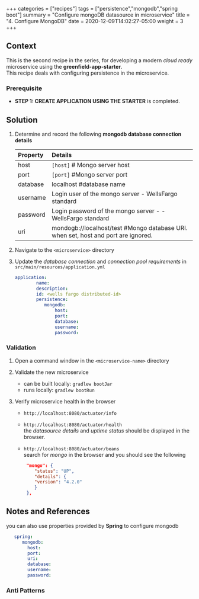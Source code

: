 +++
categories = ["recipes"]
tags = ["persistence","mongodb","spring boot"]
summary = "Configure mongoDB datasource in microservice"
title = "4. Configure MongoDB"
date = 2020-12-09T14:02:27-05:00
weight = 3
+++

## Context
This is the second recipe in the series, for developing a modern _cloud ready_ microservice using the **greenfield-app-starter**.  
This recipe deals with configuring persistence in the microservice.  

### Prerequisite

- **STEP 1: CREATE APPLICATION USING THE STARTER** is completed.

## Solution

1. Determine and record the following **mongodb database connection details** 

   | Property        | Details  |
      | :---          |    :----   | 
   | host  |  `[host]`  # Mongo server host |
   | port | `[port]` #Mongo server port   |
   | database | localhost #database  name  |
   | username | Login user of the mongo server - WellsFargo standard 
   | password | Login password of the mongo server - - WellsFargo standard
   | uri | mondogb://localhost/test #Mongo database URI. when set, host and port are ignored.
 
1. Navigate to the `<microservice>` directory
   
1. Update the _database connection_ and _connection pool requirements_ in `src/main/resources/application.yml`

   ```yml
   application:
           name:
           description:
           id: <wells fargo distributed-id>
           persistence:
              mongodb:
                  host:
                  port:
                  database:
                  username:
                  password:
    ```

### Validation

1. Open a command window in the `<microservice-name>` directory

1. Validate the new microservice
   - can be built locally: `gradlew bootJar`
   - runs locally: `gradlew bootRun`

1. Verify microservice health in the browser

   - `http://localhost:8080/actuator/info`
     
   - `http://localhost:8080/actuator/health`  
      the _datasource details_ and _uptime status_ should be displayed in the browser.
   
   - `http://localhost:8080/actuator/beans`  
     search for _mongo_ in the browser and you should see the following
     ```json
      "mongo": {
         "status": "UP",
         "details": {
         "version": "4.2.0"
         }
      },    
     ```

## Notes and References

  you can also use properties provided by **Spring** to configure mongodb
  ```yaml
     spring:
        mongodb:
          host:  
          port:    
          uri:    
          database:   
          username:
          password:
  ```

### Anti Patterns


